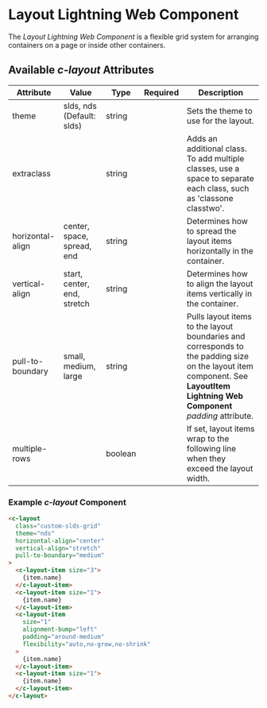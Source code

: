 # Layout Lightning Web Component

The *Layout Lightning Web Component* is a flexible grid system for arranging containers on a page or inside other containers.

## Available *c-layout* Attributes

| Attribute        | Value                         | Type                        | Required | Description                                                                                         |
| ---------------- | ----------------------------- | --------------------------- | -------- | --------------------------------------------------------------------------------------------------- |
| theme            | slds, nds (Default: slds)                              | string |          | Sets the theme to use for the layout.                                                               |
| extraclass       |                               | string                      |          | Adds an additional class. To add multiple classes, use a space to separate each class, such as 'classone classtwo'.                                     |
| horizontal-align | center, space, spread, end | string                      |          | Determines how to spread the layout items horizontally in the container.                                             |
| vertical-align   | start, center, end, stretch | string                      |          | Determines how to align the layout items vertically in the container.                               |
| pull-to-boundary | small, medium, large       | string                      |          | Pulls layout items to the layout boundaries and corresponds to the padding size on the layout item component. See **LayoutItem Lightning Web Component** *padding* attribute. |
| multiple-rows    |                               | boolean                      |          | If set, layout items wrap to the following line when they exceed the layout width.              |

### Example *c-layout* Component

```html
<c-layout
  class="custom-slds-grid"
  theme="nds"
  horizontal-align="center"
  vertical-align="stretch"
  pull-to-boundary="medium"
>
  <c-layout-item size="3">
    {item.name}
  </c-layout-item>
  <c-layout-item size="1">
    {item.name}
  </c-layout-item>
  <c-layout-item
    size="1"
    alignment-bump="left"
    padding="around-medium"
    flexibility="auto,no-grow,no-shrink"
  >
    {item.name}
  </c-layout-item>
  <c-layout-item size="1">
    {item.name}
  </c-layout-item>
</c-layout>
```
